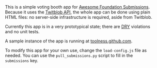 This is a simple voting booth app for [Awesome Foundation Submissions][]. Because it uses the [Twitblob API][], the whole app can be done using plain HTML files: no server-side infrastructure is required, aside from Twitblob.

Currently this app is in a very prototypical state; there are [DRY][] violations and no unit tests.

A sample instance of the app is running at [toolness.github.com][].

To modify this app for your own use, change the `load-config.js` file as needed. You can use the `pull_submissions.py` script to fill in the `submissions` key.

  [Awesome Foundation Submissions]: http://awesomefoundation.org/submissions/new
  [Twitblob API]: http://toolness.github.com/twitblob/
  [DRY]: http://en.wikipedia.org/wiki/Don't_repeat_yourself
  [tally.html]: http://github.com/toolness/awesome-voting-booth/blob/gh-pages/tally.html
  [toolness.github.com]: http://toolness.github.com/awesome-voting-booth

